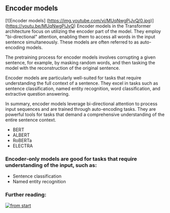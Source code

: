 ## Encoder models
[![Encoder models]
(https://img.youtube.com/vi/MUqNwgPjJvQ/0.jpg)]
(https://youtu.be/MUqNwgPjJvQ)
Encoder models in the Transformer architecture focus on utilizing the encoder part of the model. They employ "bi-directional" attention, enabling them to access all words in the input sentence simultaneously. These models are often referred to as auto-encoding models.

The pretraining process for encoder models involves corrupting a given sentence, for example, by masking random words, and then tasking the model with the reconstruction of the original sentence.

Encoder models are particularly well-suited for tasks that require understanding the full context of a sentence. They excel in tasks such as sentence classification, named entity recognition, word classification, and extractive question answering.

In summary, encoder models leverage bi-directional attention to process input sequences and are trained through auto-encoding tasks. They are powerful tools for tasks that demand a comprehensive understanding of the entire sentence context.

- BERT
- ALBERT
- RoBERTa
- ELECTRA
  
### Encoder-only models are good for tasks that require understanding of the input, such as:
- Sentence classification
- Named entity recognition







### Further reading:
[![from start](https://img.youtube.com/vi/0.jpg)](https://youtu.be/CHFiTTPeyUw)



